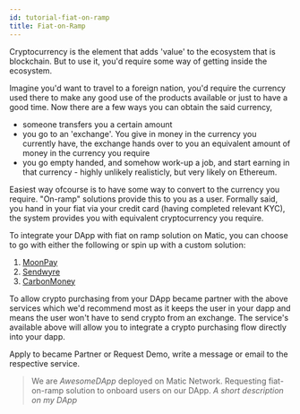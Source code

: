 ```yaml
---
id: tutorial-fiat-on-ramp
title: Fiat-on-Ramp
---
```


Cryptocurrency is the element that adds 'value' to the ecosystem that is blockchain. But to use it, you'd require some way of getting inside the ecosystem. 

Imagine you'd want to travel to a foreign nation, you'd require the currency used there to make any good use of the products available or just to have a good time. Now there are a few ways you can obtain the said currency, 

- someone transfers you a certain amount
- you go to an 'exchange'. You give in money in the currency you currently have, the exchange hands over to you an equivalent amount of money in the currency you require
- you go empty handed, and somehow work-up a job, and start earning in that currency - highly unlikely realisticly, but very likely on Ethereum.

Easiest way ofcourse is to have some way to convert to the currency you require. "On-ramp" solutions provide this to you as a user. 
Formally said, you hand in your fiat via your credit card (having completed relevant KYC), the system provides you with equivalent cryptocurrency you require.

To integrate your DApp with fiat on ramp solution on Matic, you can choose to go with either the following or spin up with a custom solution:

1. [MoonPay]([https://www.moonpay.io/](https://www.moonpay.io/))
2. [Sendwyre]([https://www.sendwyre.com/](https://www.sendwyre.com/))
3. [CarbonMoney]([https://www.carbon.money/](https://www.carbon.money/))

To allow crypto purchasing from your DApp became partner with the above services which we'd recommend most as it keeps the user in your dapp and means the user won't have to send crypto from an exchange. The service's available above will allow you to integrate a crypto purchasing flow directly into your dapp.

Apply to became Partner or Request Demo, write a message or email to the respective service.

> We are *AwesomeDApp* deployed on Matic Network. Requesting fiat-on-ramp solution to onboard users on our DApp. *A short description on my DApp*
